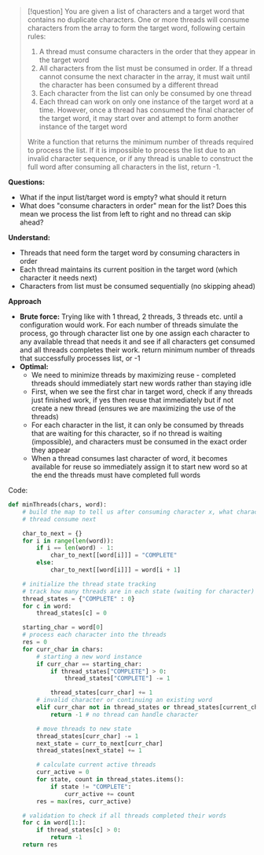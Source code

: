 >[!question]
> You are given a list of characters and a target word that contains no duplicate characters.
> One or more threads will consume characters from the array to form the target word, following certain rules:
> 1. A thread must consume characters in the order that they appear in the target word
> 2. All characters from the list must be consumed in order. If a thread cannot consume the next character in the array, it must wait until the character has been consumed by a different thread
> 3. Each character from the list can only be consumed by one thread
> 4. Each thread can work on only one instance of the target word at a time. However, once a thread has consumed the final character of the target word, it may start over and attempt to form another instance of the target word
> 
> Write a function that returns the minimum number of threads required to process the list. If it is impossible to process the list due to an invalid character sequence, or if any thread is unable to construct the full word after consuming all characters in the list, return -1.

**Questions:**
- What if the input list/target word is empty? what should it return
- What does "consume characters in order" mean for the list? Does this mean we process the list from left to right and no thread can skip ahead?

**Understand:**
- Threads that need form the target word by consuming characters in order
- Each thread maintains its current position in the target word (which character it needs next)
- Characters from list must be consumed sequentially (no skipping ahead)

**Approach**
- **Brute force:** Trying like with 1 thread, 2 threads, 3 threads etc. until a configuration would work. For each number of threads simulate the process, go through character list one by one assign each character to any available thread that needs it and see if all characters get consumed and all threads completes their work. return minimum number of threads that successfully processes list, or -1
- **Optimal:**
	- We need to minimize threads by maximizing reuse - completed threads should immediately start new words rather than staying idle
	- First, when we see the first char in target word, check if any threads just finished work, if yes then reuse that immediately but if not create a new thread (ensures we are maximizing the use of the threads)
	- For each character in the list, it can only be consumed by threads that are waiting for this character, so if no thread is waiting (impossible), and characters must be consumed in the exact order they appear
	- When a thread consumes last character of word, it becomes available for reuse so immediately assign it to start new word so at the end the threads must have completed full words

Code:
```Python
def minThreads(chars, word):
	# build the map to tell us after consuming character x, what character does
	# thread consume next

	char_to_next = {}
	for i in range(len(word)):
		if i == len(word) - 1:
			char_to_next[[word[i]]] = "COMPLETE"
		else:
			char_to_next[[word[i]]] = word[i + 1]

	# initialize the thread state tracking
	# track how many threads are in each state (waiting for character)
	thread_states = {"COMPLETE" : 0}
	for c in word:
		thread_states[c] = 0

	starting_char = word[0]
	# process each character into the threads
	res = 0
	for curr_char in chars:
		# starting a new word instance
		if curr_char == starting_char:
			if thread_states["COMPLETE"] > 0:
				thread_states["COMPLETE"] -= 1

			thread_states[curr_char] += 1
		# invalid character or continuing an existing word
		elif curr_char not in thread_states or thread_states[current_char] == 0:
			return -1 # no thread can handle character

		# move threads to new state
		thread_states[curr_char] -= 1
		next_state = curr_to_next[curr_char]
		thread_states[next_state] += 1

		# calculate current active threads
		curr_active = 0
		for state, count in thread_states.items():
			if state != "COMPLETE":
				curr_active += count
		res = max(res, curr_active)

	# validation to check if all threads completed their words
	for c in word[1:]:
		if thread_states[c] > 0:
			return -1
	return res
		
```
